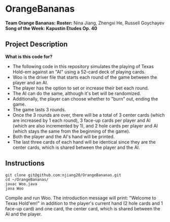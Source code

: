 # OrangeBananas
**Team Orange Bananas:**
**Roster:** Nina Jiang, Zhengxi He, Russell Goychayev
**Song of the Week: Kapustin Etudes Op. 40**

## Project Description
**What is this code for?**
* The following code in this repository simulates the playing of Texas Hold-em against an "AI" using a 52-card deck of playing cards.
* Woo is the driver file that starts each round of the game between the player and an AI. 
* The player has the option to set or increase their bet each round. 
* The AI can do the same, although it's bet will be randomized. 
* Additionally, the player can choose whether to "burn" out, ending the game. 
* The game lasts 3 rounds. 
* Once the 3 rounds are over, there will be a total of 3 center cards (which are increased by 1 each round), 3 face-up cards per player and AI (which are also incremented by 1), and 2 hole cards per player and AI (which stays the same from the beginning of the game). 
* Both the player and the AI's hand will be printed. 
* The last three cards of each hand will be identical since they are the center cards, which is shared between the player and the AI.

## Instructions
```
git clone git@github.com:njiang20/OrangeBananas.git
cd ~/OrangeBananas/
javac Woo.java
java Woo
```
Compile and run Woo. The introduction message will print: "Welcome to Texas Hold'em!" in addition to the player's current hand (2 hole cards and 1 face-up card) and one card, the center card, which is shared between the AI and the player.
